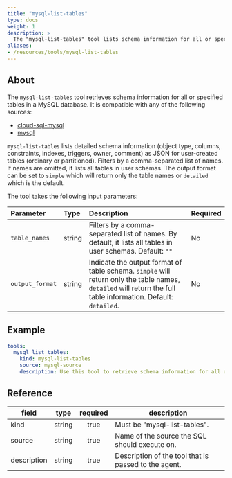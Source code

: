 ```yaml
---
title: "mysql-list-tables"
type: docs
weight: 1
description: >
  The "mysql-list-tables" tool lists schema information for all or specified tables in a MySQL database.
aliases:
- /resources/tools/mysql-list-tables
---
```


## About

The `mysql-list-tables` tool retrieves schema information for all or specified
tables in a MySQL database. It is compatible with any of the following sources:

- [cloud-sql-mysql](../../sources/cloud-sql-mysql.md)
- [mysql](../../sources/mysql.md)

`mysql-list-tables` lists detailed schema information (object type, columns,
constraints, indexes, triggers, owner, comment) as JSON for user-created tables
(ordinary or partitioned). Filters by a comma-separated list of names. If names
are omitted, it lists all tables in user schemas. The output format can be set
to `simple` which will return only the table names or `detailed` which is the
default.

The tool takes the following input parameters:

| Parameter       | Type   | Description                                                                                                                                                    | Required |
|:----------------|:-------|:---------------------------------------------------------------------------------------------------------------------------------------------------------------|:---------|
| `table_names`   | string | Filters by a comma-separated list of names. By default, it lists all tables in user schemas. Default: `""`                                                     | No       |
| `output_format` | string | Indicate the output format of table schema. `simple` will return only the table names, `detailed` will return the full table information. Default: `detailed`. | No       |

## Example

```yaml
tools:
  mysql_list_tables:
    kind: mysql-list-tables
    source: mysql-source
    description: Use this tool to retrieve schema information for all or specified tables. Output format can be simple (only table names) or detailed.
```

## Reference

| **field**   | **type** | **required** | **description**                                      |
|-------------|:--------:|:------------:|------------------------------------------------------|
| kind        |  string  |     true     | Must be "mysql-list-tables".                         |
| source      |  string  |     true     | Name of the source the SQL should execute on.        |
| description |  string  |     true     | Description of the tool that is passed to the agent. |
